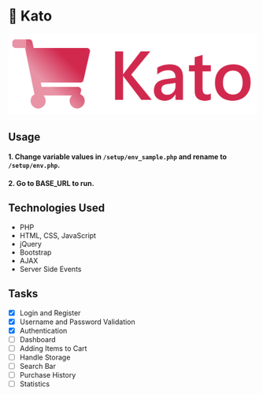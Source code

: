 # 🛒 Kato

<p align="center">
  <img src="katologo.PNG" alt="Kato"/>
</p>

## Usage

#### 1. Change variable values in `/setup/env_sample.php` and rename to `/setup/env.php`.

#### 2. Go to BASE_URL to run.

## Technologies Used

- PHP
- HTML, CSS, JavaScript
- jQuery
- Bootstrap
- AJAX
- Server Side Events

## Tasks

- [x] Login and Register
- [x] Username and Password Validation
- [x] Authentication
- [ ] Dashboard
- [ ] Adding Items to Cart
- [ ] Handle Storage
- [ ] Search Bar
- [ ] Purchase History
- [ ] Statistics
